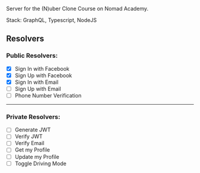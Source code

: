 Server for the (N)uber Clone Course on Nomad Academy.

Stack: GraphQL, Typescript, NodeJS

## Resolvers

### Public Resolvers:

- [x] Sign In with Facebook
- [x] Sign Up with Facebook
- [x] Sign In with Email
- [ ] Sign Up with Email
- [ ] Phone Number Verification

---

### Private Resolvers:

- [ ] Generate JWT
- [ ] Verify JWT
- [ ] Verify Email
- [ ] Get my Profile
- [ ] Update my Profile
- [ ] Toggle Driving Mode

